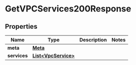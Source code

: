 

# GetVPCServices200Response


## Properties

| Name | Type | Description | Notes |
|------------ | ------------- | ------------- | -------------|
|**meta** | [**Meta**](Meta.md) |  |  |
|**services** | [**List&lt;VpcService&gt;**](VpcService.md) |  |  |



